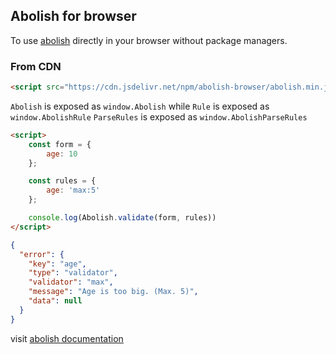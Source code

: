 ## Abolish for browser

To use [abolish](https://www.npmjs.com/package/abolish) directly in your browser without package managers.


### From CDN
```html
<script src="https://cdn.jsdelivr.net/npm/abolish-browser/abolish.min.js"></script>
```
`Abolish` is exposed as `window.Abolish` while
`Rule` is exposed as `window.AbolishRule`
`ParseRules` is exposed as `window.AbolishParseRules`

```html
<script>
    const form = {
        age: 10
    };

    const rules = {
        age: 'max:5'
    };

    console.log(Abolish.validate(form, rules))
</script>
```

```json
{
  "error": {
    "key": "age",
    "type": "validator",
    "validator": "max",
    "message": "Age is too big. (Max. 5)",
    "data": null
  }
}
```
visit [abolish documentation](https://www.npmjs.com/package/abolish)


